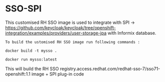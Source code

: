 # SSO-SPI
This customised RH SSO image is used to integrate with SPI -> https://github.com/keycloak/keycloak/tree/openshift-integration/examples/providers/user-storage-jpa with Informix database.

````
To build the ustomised RH SSO image run following commands :

docker build -t mysso .

docker run mysso:latest

`````

This will build the RH SSO registry.access.redhat.com/redhat-sso-7/sso71-openshift:1.1 image + SPI plug-in code

